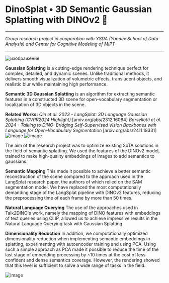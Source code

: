 # DinoSplat • 3D Semantic Gaussian Splatting with DINOv2 🦕
***
*Group research project in cooperation with YSDA (Yandex School of Data Analysis) and Center for Cognitive Modeling of MIPT*
***
![изображение](https://github.com/user-attachments/assets/2804759d-7934-4a71-9f1a-c145e31ca7fa)


**Gaussian Splatting** is a cutting-edge rendering technique perfect for complex, detailed, and dynamic scenes. Unlike traditional methods, it delivers smooth visualization of volumetric effects, translucent objects, and realistic blur while maintaining high performance. 

**Semantic 3D Gaussian Splatting** is an algorithm for extracting semantic features in a constructed 3D scene for open-vocabulary segmentation or localization of 3D objects in the scene.

**Related Works:** 
*Qin et al. 2023 - LangSplat: 3D Language Gaussian Splatting (CVPR2024 Highlight)* [arxiv.org/abs/2312.16084]
*Barsellotti et al. 2024 - Talking to DINO: Bridging Self-Supervised Vision Backbones with Language for Open-Vocabulary Segmentation* [arxiv.org/abs/2411.19331]
![image](https://github.com/user-attachments/assets/76158e54-c835-494d-9062-5cc7edb6e5c6)
![image](https://github.com/user-attachments/assets/45e7ea0d-3f10-4aaf-a89c-77435eef549b)

The aim of the research project was to optimize existing SoTA solutions in the field of semantic splatting. We used the features of the DINOv2 model, trained to make high-quality embeddings of images to add semantics to gaussians.

**Semantic Mapping**
This made it possible to achieve a better semantic reconstruction of the scene compared to the approach used in the LangSplat research paper, the authors of which relied on the SAM segmentation model. We have replaced the most computationally demanding stage of the LangSplat pipeline with DINOv2 features, reducing the preprocessing time of each frame by more than 50 times.

**Natural Language Querying**
The use of the approaches used in Talk2DINO's work, namely the mapping of DINO features with embeddings of text queries using CLIP, allowed us to achieve impressive results in the Natural Language Querying task with Gaussian Splatting.

**Dimensionality Reduction**
In addition, we computationally optimized dimensionality reduction when implementing semantic embeddings in splatting, experimenting with autoencoder training and using PCA. Using such a simple approach as PCA made it possible to reduce the time of the last stage of embedding processing by ~10 times at the cost of less confident and dense semantics coverage. However, the rendering showed that this level is sufficient to solve a wide range of tasks in the field.

![image](https://github.com/user-attachments/assets/a7a18110-310a-4be1-9dbe-4326bd32c6d4)
